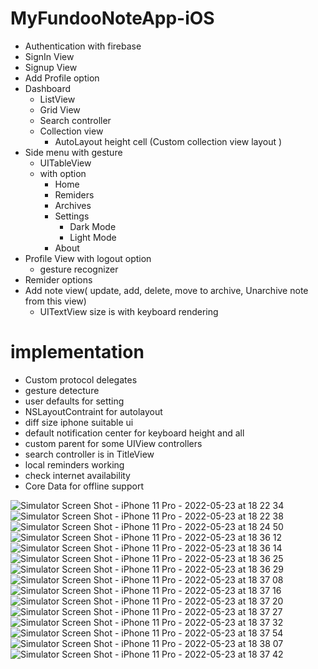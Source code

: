# MyFundooNoteApp-iOS
- Authentication with firebase
- SignIn View
- Signup View
- Add Profile option
- Dashboard
  - ListView  
  - Grid View
  - Search controller
  - Collection view
    - AutoLayout height cell (Custom collection view layout ) 
- Side menu with gesture
  - UITableView
  - with option
    - Home
    - Remiders
    - Archives
    - Settings
      - Dark Mode
      - Light Mode
    - About
- Profile View with logout option 
  - gesture recognizer
- Remider options
- Add note view( update, add, delete, move to archive, Unarchive note from this view)
  - UITextView size is with keyboard rendering
# implementation 
- Custom protocol delegates
- gesture detecture
- user defaults for setting 
- NSLayoutContraint for autolayout 
- diff size iphone suitable ui
- default notification center for keyboard height and all
- custom parent for some UIView controllers 
- search controller is in TitleView
- local reminders working 
- check internet availability
- Core Data for offline support 


![Simulator Screen Shot - iPhone 11 Pro - 2022-05-23 at 18 22 34](https://user-images.githubusercontent.com/44098385/169827645-6c6eda4d-9bca-4750-8c37-77c3f83c6400.png)
![Simulator Screen Shot - iPhone 11 Pro - 2022-05-23 at 18 22 38](https://user-images.githubusercontent.com/44098385/169827652-f58c2bc5-4a09-4cda-a353-c3d65ec74599.png)
![Simulator Screen Shot - iPhone 11 Pro - 2022-05-23 at 18 24 50](https://user-images.githubusercontent.com/44098385/169827802-aaa39359-7ede-4c2d-b5f6-0780d30a67b4.png)
![Simulator Screen Shot - iPhone 11 Pro - 2022-05-23 at 18 36 12](https://user-images.githubusercontent.com/44098385/169827817-73b0830d-60ae-4939-94cc-77de1e4ca925.png)
![Simulator Screen Shot - iPhone 11 Pro - 2022-05-23 at 18 36 14](https://user-images.githubusercontent.com/44098385/169827826-f23e9cc2-101a-4c38-967f-0a66a71fb6fb.png)
![Simulator Screen Shot - iPhone 11 Pro - 2022-05-23 at 18 36 25](https://user-images.githubusercontent.com/44098385/169827842-b63cb0e7-aac7-4f67-81f2-63a65faccf42.png)
![Simulator Screen Shot - iPhone 11 Pro - 2022-05-23 at 18 36 29](https://user-images.githubusercontent.com/44098385/169827849-e43d61df-5b60-41c7-8c2d-b53ccc6527c2.png)
![Simulator Screen Shot - iPhone 11 Pro - 2022-05-23 at 18 37 08](https://user-images.githubusercontent.com/44098385/169827869-4f30f9a6-5d82-43a2-b257-9b26966e6e82.png)
![Simulator Screen Shot - iPhone 11 Pro - 2022-05-23 at 18 37 16](https://user-images.githubusercontent.com/44098385/169827876-48370c98-8ff4-4277-a102-251cc768e19b.png)
![Simulator Screen Shot - iPhone 11 Pro - 2022-05-23 at 18 37 20](https://user-images.githubusercontent.com/44098385/169827881-c33dcb93-2528-4b27-a357-356c890fcca9.png)
![Simulator Screen Shot - iPhone 11 Pro - 2022-05-23 at 18 37 27](https://user-images.githubusercontent.com/44098385/169827888-07cf18ef-e43c-435e-abb5-6763d9f87fd6.png)
![Simulator Screen Shot - iPhone 11 Pro - 2022-05-23 at 18 37 32](https://user-images.githubusercontent.com/44098385/169827902-a7ea28ca-c97d-4cd3-bdea-aa770b4f4897.png)
![Simulator Screen Shot - iPhone 11 Pro - 2022-05-23 at 18 37 54](https://user-images.githubusercontent.com/44098385/169830305-eeb4024d-4229-416d-bd35-726d228fbbc0.png)
![Simulator Screen Shot - iPhone 11 Pro - 2022-05-23 at 18 38 07](https://user-images.githubusercontent.com/44098385/169830316-24c1a712-2cba-4d0a-a125-a39e3e508022.png)
![Simulator Screen Shot - iPhone 11 Pro - 2022-05-23 at 18 37 42](https://user-images.githubusercontent.com/44098385/169830280-217ecd6c-5723-4c02-abc4-286d0d12d7f5.png)


